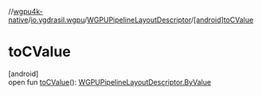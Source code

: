 //[wgpu4k-native](../../../index.md)/[io.ygdrasil.wgpu](../index.md)/[WGPUPipelineLayoutDescriptor](index.md)/[[android]toCValue]([android]to-c-value.md)

# toCValue

[android]\
open fun [toCValue]([android]to-c-value.md)(): [WGPUPipelineLayoutDescriptor.ByValue](../../io.ygdrasil.wgpu.android/-w-g-p-u-pipeline-layout-descriptor/-by-value/index.md)